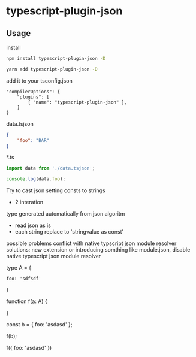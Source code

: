 # typescript-plugin-json

## Usage
install

```bash
npm install typescript-plugin-json -D
```

```bash
yarn add typescript-plugin-json -D
```

add it to your tsconfig.json
```
"compilerOptions": {
    "plugins": [
        { "name": "typescript-plugin-json" },
    ]
}
```

data.tsjson

```json
{
    "foo": "BAR"
}
```

*.ts
```typescript
import data from './data.tsjson';

console.log(data.foo);

```

Try to cast json setting consts to strings



- 2 interation

type generated automatically from json
algoritm
- read json as is
- each string replace to 'stringvalue as const'

possible problems
conflict with native typscript json module resolver
solutions: new extension or introducing somthing like module.json, disable native typescript json module resolver

type A = {

    foo: 'sdfsdf'
}

function f(a: A) {

}

const b = {
    foo: 'asdasd'
};

f(b);

f({
    foo: 'asdasd'
})